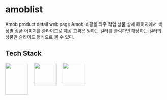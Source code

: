 # amoblist
Amob product detail web page 
Amob 쇼핑몰 외주 작업
상품 상세 페이지에서 색상별 상품 이미지를 슬라이드로 제공
고객은 원하는 컬러를 클릭하면 해당하는 컬러의 상품만 슬라이드 형식으로 볼 수 있다. 

## Tech Stack
<div>
<img src="https://images.velog.io/images/hanei100/post/09ec5209-8975-4b03-b1b6-9524c0831077/CSS3_and_HTML5_logos_and_wordmarks.svg" style="float: left; margin-right: 20px; " height="100" width="70" />
<img src="https://cdn.icon-icons.com/icons2/2415/PNG/512/jquery_plain_wordmark_logo_icon_146445.png" style="float: left; margin-right: 20px; " height="70"/>
<img src="https://cms-assets.tutsplus.com/uploads/users/30/posts/31355/preview_image/pre.png" style="float: left; margin-right: 20px; " height="70"/>
</div>

